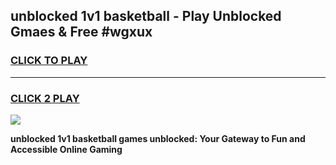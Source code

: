 
## unblocked 1v1 basketball - Play Unblocked Gmaes & Free #wgxux
<h3>
<a href="https://news.freeplayer.one?title=unblocked_1v1_basketball&ref=24F">CLICK TO PLAY</a></h3>
<hr>

<h3>
<a href="https://news.freeplayer.one?title=unblocked_1v1_basketball&ref=24F">CLICK 2 PLAY</a>
  
</h3>

<a href="https://news.freeplayer.one?title=unblocked_1v1_basketball&ref=24F/"><img src="https://clearcache.store/games.png"></a>


**unblocked 1v1 basketball games unblocked: Your Gateway to Fun and Accessible Online Gaming**
